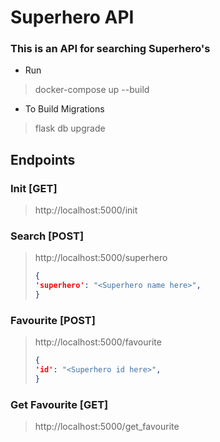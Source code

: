 # Superhero API
### This is an API for searching Superhero's
 
- Run
> docker-compose up --build



-  To Build Migrations
> flask db upgrade


## Endpoints
### Init [GET]

> http://localhost:5000/init

### Search [POST]

> http://localhost:5000/superhero
>  ```json
> { 
> 'superhero': "<Superhero name here>", 
> }
>  ```

### Favourite [POST]

> http://localhost:5000/favourite
>  ```json
> { 
> 'id': "<Superhero id here>", 
> }
>  ```

### Get Favourite [GET]

> http://localhost:5000/get_favourite